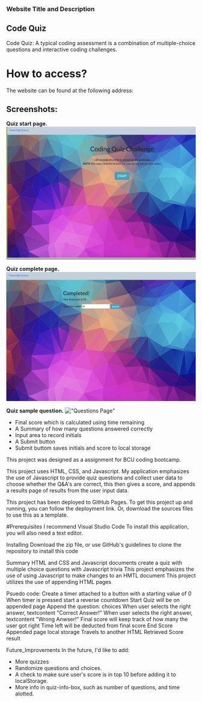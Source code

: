 ### Website Title and Description

## Code Quiz

Code Quiz: A typical coding assessment is a combination of multiple-choice questions and interactive coding challenges.

# How to access?
The website can be found at the following address: 

 
 ## Screenshots:

**Quiz start page.**
!["Start Page"](/assets/startPage.jpg?raw=true "Start page.")

**Quiz complete page.**
!["Completed Page"](/assets/completedPage.jpg?raw=true "Quiz completed page.")

**Quiz sample question.**
!["Questions Page"](/assets/questionPagej.jpg?raw=true "Quiz completed page.")


- Final score which is calculated using time remaining
- A Summary of how many questions answered correctly
- Input area to record initials
- A Submit button
- Submit buttom saves initials and score to local storage


This project was designed as a assignment for BCU coding bootcamp.

This project uses HTML, CSS, and Javascript. My application emphasizes the use of Javascript to provide quiz questions and collect user data to choose whether the Q&A's are correct, this then gives a score, and appends a results page of results from the user input data.

This project has been deployed to GitHub Pages. To get this project up and running, you can follow the deployment link. Or, download the sources files to use this as a template.

#Prerequisites
I recommend Visual Studio Code To install this application, you will also need a text editor. 

Installing
Download the zip file, or use GitHub's guidelines to clone the repository to install this code

Summary
HTML and CSS and Javascript documents create a quiz with multiple choice questions with Javascript trivia
This project emphasizes the use of using Javascript to make changes to an HMTL document
This project utilizes the use of appending HTML pages


Psuedo code:
Create a timer attached to a button with a starting value of 0
When timer is pressed start a reverse countdown
Start Quiz will be on appended page
Append the question: choices
When user selects the right answer, textcontent "Correct Answer!"
When user selects the right answer, textcontent "Wrong Anwser!"
Final score will keep track of how many the user got right
Time left will be deducted from final score
End Score Appended page
local storage
Travels to another HTML
Retrieved Score result

Future_Improvements
In the future, I'd like to add:

- More quizzes
- Randomize questions and choices.
- A check to make sure user's score is in top 10 before adding it to localStorage.
- More info in quiz-info-box, such as number of questions, and time alotted.



